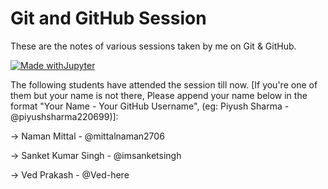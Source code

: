 # Git and GitHub Session

These are the notes of various sessions taken by me on Git & GitHub. 

[![Made withJupyter](https://img.shields.io/badge/Made%20with-Jupyter-orange?style=for-the-badge&logo=Jupyter)](https://jupyter.org/try)

The following students have attended the session till now. [If you're one of them but your name is not there, Please append your name below in the format "Your Name - Your GitHub Username", (eg: Piyush Sharma - @piyushsharma220699)]:

-> Naman Mittal - @mittalnaman2706

-> Sanket Kumar Singh - @imsanketsingh

-> Ved Prakash - @Ved-here
